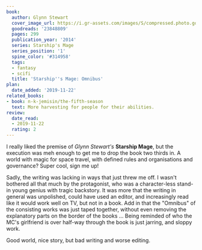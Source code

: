 ```yaml
---
book:
  author: Glynn Stewart
  cover_image_url: https://i.gr-assets.com/images/S/compressed.photo.goodreads.com/books/1425613194l/23848809.jpg
  goodreads: '23848809'
  pages: 299
  publication_year: '2014'
  series: Starship's Mage
  series_position: '1'
  spine_color: '#314958'
  tags:
  - fantasy
  - scifi
  title: 'Starship''s Mage: Omnibus'
plan:
  date_added: '2019-11-22'
related_books:
- book: n-k-jemisin/the-fifth-season
  text: More harvesting for people for their abilities.
review:
  date_read:
  - 2019-11-22
  rating: 2
---
```


I really liked the premise of *Glynn Stewart's* **Starship Mage**, but the execution was meh enough to get me to drop
the book two thirds in. A world with magic for space travel, with defined rules and organisations and governance? Super
cool, sign me up!

Sadly, the writing was lacking in ways that just threw me off. I wasn't bothered all that much by the protagonist, who
was a character-less stand-in young genius with tragic backstory. It was more that the writing in general was
unpolished, could have used an editor, and increasingly read like it would work well on TV, but not in a book. Add in
that the "Omnibus" of the consisting works was just taped together, without even removing the explanatory parts on the
border of the books … Being reminded of who the MC's girlfriend is over half-way through the book is just jarring, and
sloppy work.

Good world, nice story, but bad writing and worse editing.
